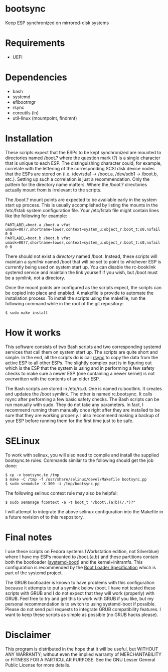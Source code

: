 # bootsync

Keep ESP synchronized on mirrored-disk systems

# Requirements

- UEFI

# Dependencies

- bash
- systemd
- efibootmgr
- rsync
- coreutils (ln)
- util-linux (mountpoint, findmnt)

# Installation

These scripts expect that the ESPs to be kept synchronized are mounted to directories named /boot.? where the question mark (?) is a single character that is unique to each ESP. The distinguishing character could, for example, correlate with the lettering of the corresponding SCSI disk device nodes that the ESPs are stored on (i.e. /dev/sda1 -> /boot.a, /dev/sdb1 -> /boot.b, etc.). Setting up such a correlation is just a recommendation. Only the pattern for the directory name matters. Where the /boot.? directories actually mount from is irrelevant to the scripts.

The /boot.? mount points are expected to be  available early in the system start up process. This is usually accomplished by listing the mounts in the /etc/fstab system configuration file. Your /etc/fstab file might contain lines like the following for example:

    PARTLABEL=boot.a /boot.a vfat umask=0077,shortname=lower,context=system_u:object_r:boot_t:s0,nofail 0 0
    PARTLABEL=boot.b /boot.b vfat umask=0077,shortname=lower,context=system_u:object_r:boot_t:s0,nofail 0 0

There should not exist a *directory* named /boot. Instead, these scripts will maintain a *symlink* named /boot that will be set to point to whichever ESP is currently being used on system start up. You can disable the rc-booklink systemd service and maintain the link yourself if you wish, but /boot must be a symlink, not a directory.

Once the mount points are configured as the scripts expect, the scripts can be copied into place and enabled. A makefile is provide to automate the installation process. To install the scripts using the makefile, run the following command while in the root of the git repository:

    $ sudo make install

# How it works

This software consists of two Bash scripts and two corresponding systemd services that call them on system start up. The scripts are quite short and simple. In the end, all the scripts do is call [rsync](https://en.wikipedia.org/wiki/Rsync) to copy the data from the active ESP to all other ESPs. The slightly complex part is in figuring out which is the ESP that the system is using and in performing a few safety checks to make sure a newer ESP (one containing a newer kernel) is not overwritten with the contents of an older ESP.

The Bash scripts are stored in /etc/rc.d. One is named rc.bootlink. It creates and updates the /boot symlink. The other is named rc.bootsync. It calls rsync after performing a few basic safety checks. The Bash scripts can be run manually with sudo. They do not take any parameters. In fact, I recommend running them manually once right after they are installed to be sure that they are working properly. I also recommend making a backup of your ESP before running them for the first time just to be safe.

# SELinux

To work with selinux, you will also need to compile and install the supplied bootsync.te rules. Commands similar to the following should get the job done:

```
$ cp -v bootsync.te /tmp
$ make -C /tmp -f /usr/share/selinux/devel/Makefile bootsync.pp
$ sudo semodule -X 300 -i /tmp/bootsync.pp
```

The following selinux context rule may also be helpful:

```
$ sudo semanage fcontext -a -t boot_t "/boot\.(a|b)(/.*)?"
```

I will attempt to integrate the above selinux configuration into the Makefile in a future revision of to this respository.

# Final notes

I use these scripts on Fedora systems (Workstation edition, not Silverblue) where I have my ESPs mounted to /boot.{a,b} and these partitions contain both the bootloader ([systemd-boot](https://www.freedesktop.org/wiki/Software/systemd/systemd-boot/)) and the kernel+initramfs. This configuration is recommended by the [Boot Loader Specification](https://systemd.io/BOOT_LOADER_SPECIFICATION/) which is part of the systemd project.

The GRUB bootloader is known to have problems with this configuration because it attempts to put a symlink below /boot. I have not tested these scripts with GRUB and I do not expect that they will work (properly) with GRUB. Feel free to try and get this to work with GRUB if you like, but my personal recommendation is to switch to using systemd-boot if possible. Please do not send pull requests to integrate GRUB compatibility features. I want to keep these scripts as simple as possible (no GRUB hacks please).

# Disclaimer

This program is distributed in the hope that it will be useful, but WITHOUT ANY WARRANTY; without even the implied warranty of MERCHANTABILITY or FITNESS FOR A PARTICULAR PURPOSE. See the GNU Lesser General Public License for more details.
